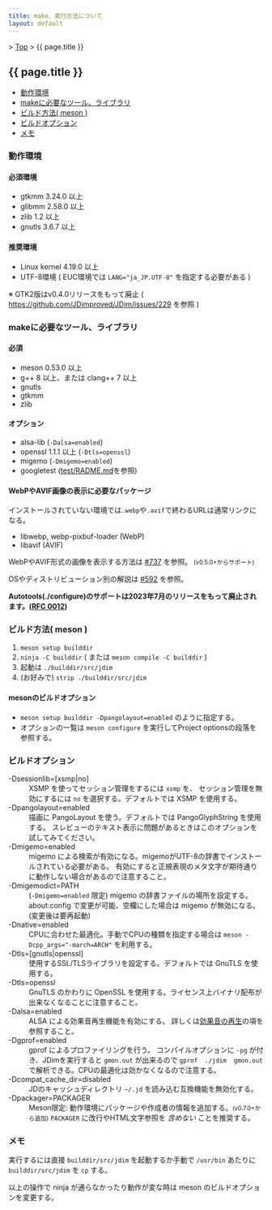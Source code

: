 ```yaml
---
title: make、実行方法について
layout: default
---
```


&gt; [Top](../) &gt; {{ page.title }}

## {{ page.title }}

- [動作環境](#environment)
- [makeに必要なツール、ライブラリ](#requirement)
- [ビルド方法( meson )](#build-meson)
- [ビルドオプション](#build-option)
- [メモ](#memo)


<a name="environment"></a>
### 動作環境

#### 必須環境
- gtkmm 3.24.0 以上
- glibmm 2.58.0 以上
- zlib 1.2 以上
- gnutls 3.6.7 以上

#### 推奨環境
- Linux kernel 4.19.0 以上
- UTF-8環境 ( EUC環境では `LANG="ja_JP.UTF-8"` を指定する必要がある )

※ GTK2版はv0.4.0リリースをもって廃止 ( <https://github.com/JDimproved/JDim/issues/229> を参照 )


<a name="requirement"></a>
### makeに必要なツール、ライブラリ

#### 必須
- meson 0.53.0 以上
- g++ 8 以上、または clang++ 7 以上
- gnutls
- gtkmm
- zlib

#### オプション
- alsa-lib (`-Dalsa=enabled`)
- openssl 1.1.1 以上 (`-Dtls=openssl`)
- migemo (`-Dmigemo=enabled`)
- googletest ([test/RADME.md][testreadme]を参照)

#### WebPやAVIF画像の表示に必要なパッケージ
インストールされていない環境では`.webp`や`.avif`で終わるURLは通常リンクになる。
- libwebp, webp-pixbuf-loader (WebP)
- libavif (AVIF)

WebPやAVIF形式の画像を表示する方法は [#737][dis737] を参照。
<small>(v0.5.0+からサポート)</small>

OSやディストリビューション別の解説は [#592][dis592] を参照。

**Autotools(./configure)のサポートは2023年7月のリリースをもって廃止されます。([RFC 0012][rfc0012])**


<a name="build-meson"></a>
### ビルド方法( meson )

1. `meson setup builddir`
2. `ninja -C builddir` ( または `meson compile -C builddir` )
3. 起動は `./builddir/src/jdim`
4. (お好みで) `strip ./builddir/src/jdim`

#### mesonのビルドオプション
- `meson setup builddir -Dpangolayout=enabled` のように指定する。
- オプションの一覧は `meson configure` を実行してProject optionsの段落を参照する。


<a name="build-option"></a>
### ビルドオプション
<dl>
  <dt>-Dsessionlib=[xsmp|no]</dt>
  <dd>
    XSMP を使ってセッション管理をするには <code>xsmp</code> を、
    セッション管理を無効にするには <code>no</code> を選択する。デフォルトでは XSMP を使用する。
  </dd>
  <dt>-Dpangolayout=enabled</dt>
  <dd>
    描画に PangoLayout を使う。デフォルトでは PangoGlyphString を使用する。
    スレビューのテキスト表示に問題があるときはこのオプションを試してみてください。
  </dd>
  <dt>-Dmigemo=enabled</dt>
  <dd>
    migemo による検索が有効になる。migemoがUTF-8の辞書でインストールされている必要がある。
    有効にすると正規表現のメタ文字が期待通りに動作しない場合があるので注意すること。
  </dd>
  <dt>-Dmigemodict=PATH</dt>
  <dd>
    (<code>-Dmigemo=enabled</code> 限定) migemo の辞書ファイルの場所を設定する。
    about:config で変更が可能、空欄にした場合は migemo が無効になる。(変更後は要再起動)
  </dd>
  <dt>-Dnative=enabled</dt>
  <dd>CPUに合わせた最適化。手動でCPUの種類を指定する場合は <code>meson -Dcpp_args="-march=ARCH"</code> を利用する。</dd>

  <dt>-Dtls=[gnutls|openssl]</dt>
  <dd>使用するSSL/TLSライブラリを設定する。デフォルトでは GnuTLS を使用する。</dd>
  <dt>-Dtls=openssl</dt>
  <dd>GnuTLS のかわりに OpenSSL を使用する。ライセンス上バイナリ配布が出来なくなることに注意すること。</dd>

  <dt>-Dalsa=enabled</dt>
  <dd>ALSA による効果音再生機能を有効にする。
  詳しくは<a href="{{ site.baseurl }}/sound/">効果音の再生</a>の項を参照すること。</dd>
  <dt>-Dgprof=enabled</dt>
  <dd>
    gprof によるプロファイリングを行う。
    コンパイルオプションに <code>-pg</code> が付き、JDimを実行すると <code>gmon.out</code> が出来るので
    <code>gprof  ./jdim  gmon.out</code> で解析できる。CPUの最適化は効かなくなるので注意する。
  </dd>

  <dt>-Dcompat_cache_dir=disabled</dt>
  <dd>JDのキャッシュディレクトリ <code>~/.jd</code> を読み込む互換機能を無効化する。</dd>
  <dt>-Dpackager=PACKAGER</dt>
  <dd>
    Meson限定: 動作環境にパッケージや作成者の情報を追加する。<small>(v0.7.0+から追加)</small>
    <code>PACKAGER</code> に改行やHTML文字参照を <em>含めない</em> ことを推奨する。
  </dd>
</dl>


<a name="memo"></a>
### メモ
実行するには直接 `builddir/src/jdim` を起動するか手動で `/usr/bin` あたりに `builddir/src/jdim` を `cp` する。

以上の操作で ninja が通らなかったり動作が変な時は meson のビルドオプションを変更する。


[testreadme]: https://github.com/JDimproved/JDim/blob/master/test/README.md
[meson]: https://mesonbuild.com
[dis592]: https://github.com/JDimproved/JDim/discussions/592 "OS/ディストリビューション別インストール方法 - Discussions #592"
[dis737]: https://github.com/JDimproved/JDim/discussions/737 "[v0.5.0+] WebPやAVIF形式の画像を表示する方法 - Discussions #737"
[rfc0012]: https://github.com/JDimproved/rfcs/blob/master/docs/0012-end-of-autotools-support.md
